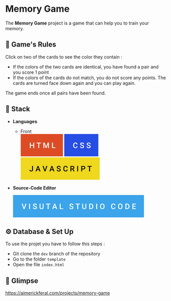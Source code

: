 # Memory Game

The **Memory Game** project is a game that can help you to train your memory.

## 📜 Game's Rules

Click on two of the cards to see the color they contain :

- If the colors of the two cards are identical, you have found a pair and you score 1 point
- If the colors of the cards do not match, you do not score any points. The cards are turned face down again and you can play again.

The game ends once all pairs have been found.

## 🧰 **Stack**

- **Languages**

  - Front  
    ![](setup/images/html.svg) ![](setup/images/css.svg) ![](setup/images/javascript.svg)

- **Source-Code Editor**

  ![](setup/images/visual-studio-code.svg)

## ⚙️ Database & Set Up

To use the projet you have to follow this steps :

- Git clone the `dev` branch of the repository
- Go to the folder `template`
- Open the file `index.html`

## 👀 Glimpse

https://aimerickferal.com/projects/memory-game
